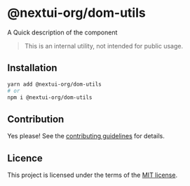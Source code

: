 # @nextui-org/dom-utils

A Quick description of the component

> This is an internal utility, not intended for public usage.

## Installation

```sh
yarn add @nextui-org/dom-utils
# or
npm i @nextui-org/dom-utils
```

## Contribution

Yes please! See the
[contributing guidelines](https://github.com/nextui-org/nextui/blob/master/CONTRIBUTING.md)
for details.

## Licence

This project is licensed under the terms of the
[MIT license](https://github.com/nextui-org/nextui/blob/master/LICENSE).
